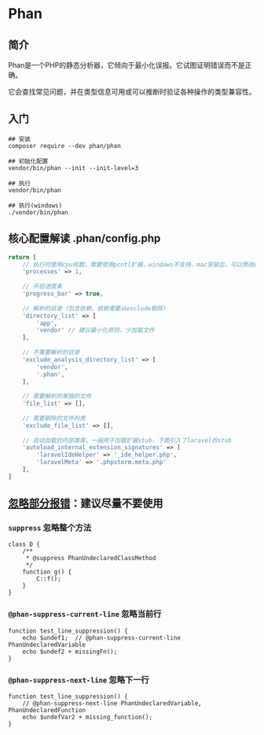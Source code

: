 # Phan
## 简介
Phan是一个PHP的静态分析器，它倾向于最小化误报。它试图证明错误而不是正确。

它会查找常见问题，并在类型信息可用或可以推断时验证各种操作的类型兼容性。

## 入门
```
## 安装
composer require --dev phan/phan

## 初始化配置
vendor/bin/phan --init --init-level=3

## 执行
vendor/bin/phan

## 执行(windows)
./vendor/bin/phan
```

## 核心配置解读 .phan/config.php
````php
return [
    // 执行时使用cpu核数，需要使用pcntl扩展，windows不支持，mac安装后，可以修改cpu核数
    'processes' => 1,
    
    // 开启进度条
    'progress_bar' => true,
    
    // 解析的目录（包含依赖，依赖需要从exclude剔除）
    'directory_list' => [
        'app',
        'vendor' // 建议最小化原则，少加载文件
    ],
    
    // 不需要解析的目录
    'exclude_analysis_directory_list' => [
        'vendor',
        '.phan',
    ],
    
    // 需要解析的单独的文件
    'file_list' => [],
    
    // 需要剔除的文件列表
    'exclude_file_list' => [],
    
    // 自动加载的内部类库，一般用于加载扩展stub，下面引入了laravel的stub
    'autoload_internal_extension_signatures' => [
        'laravelIdeHelper' => '_ide_helper.php',
        'laravelMeta' => '.phpstorm.meta.php'
    ],
]
````

## [忽略部分报错](https://github.com/phan/phan/wiki/Annotating-Your-Source-Code)：建议尽量不要使用
### `suppress` 忽略整个方法
````
class D {
    /**
     * @suppress PhanUndeclaredClassMethod
     */
    function g() {
        C::f();
    }
}
````

### `@phan-suppress-current-line` 忽略当前行
```
function test_line_suppression() {
    echo $undef1;  // @phan-suppress-current-line PhanUndeclaredVariable
    echo $undef2 + missingFn();
}
```

### `@phan-suppress-next-line` 忽略下一行
````
function test_line_suppression() {
    // @phan-suppress-next-line PhanUndeclaredVariable, PhanUndeclaredFunction
    echo $undefVar2 + missing_function();  
}
````
